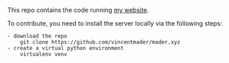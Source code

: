 This repo contains the code running [my website](mader.xyz).

To contribute, you need to install the server locally via the following steps:

    - download the repo
        git clone https://github.com/vincentmader/mader.xyz
    - create a virtual python environment 
        virtualenv venv
        

